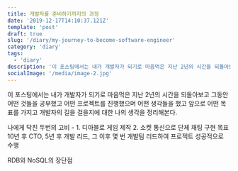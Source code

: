 ```yaml
---
title: 개발자를 준비하기까지의 과정
date: '2019-12-17T14:10:37.121Z'
template: 'post'
draft: true
slug: '/diary/my-journey-to-become-software-engineer'
category: 'diary'
tags:
  - 'diary'
description: '이 포스팅에서는 내가 개발자가 되기로 마음먹은 지난 2년의 시간을 되돌아보고 그동안 어떤 것들을 공부했고 어떤 프로젝트를 진행했으며 어떤 생각들을 했고 앞으로 어떤 목표를 가지고 개발자의 길을 걸을지에 대한 나의 생각을 정리해본다'
socialImage: '/media/image-2.jpg'
---
```


이 포스팅에서는 내가 개발자가 되기로 마음먹은 지난 2년의 시간을 되돌아보고 그동안 어떤 것들을 공부했고 어떤 프로젝트를 진행했으며 어떤 생각들을 했고 앞으로 어떤 목표를 가지고 개발자의 길을 걸을지에 대한 나의 생각을 정리해본다.

나에게 닥친 두번의 고비 - 1. 디아블로 게임 제작 2. 소켓 통신으로 단체 채팅 구현
목표 10년 후 CTO, 5년 후 개발 리드, 그 이후 몇 번 개발팀 리드하여 프로젝트 성공적으로 수행

RDB와 NoSQL의 장단점
